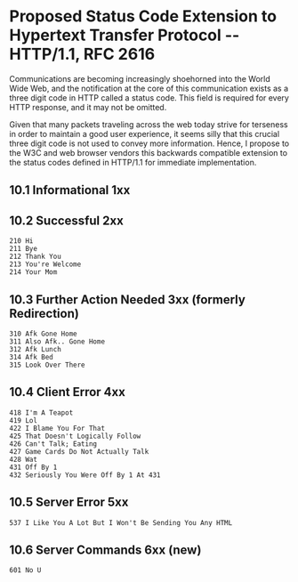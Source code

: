 Proposed Status Code Extension to Hypertext Transfer Protocol -- HTTP/1.1, RFC 2616
=======================================================================

Communications are becoming increasingly shoehorned into the World Wide Web, and the notification at the core of this communication exists as a three digit code in HTTP called a status code.  This field is required for every HTTP response, and it may not be omitted.

Given that many packets traveling across the web today strive for terseness in order to maintain a good user experience, it seems silly that this crucial three digit code is not used to convey more information.  Hence, I propose to the W3C and web browser vendors this backwards compatible extension to the status codes defined in HTTP/1.1 for immediate implementation.

10.1 Informational 1xx
----------------------

10.2 Successful 2xx
-------------------

	210 Hi
	211 Bye
	212 Thank You
	213 You're Welcome
	214 Your Mom

10.3 Further Action Needed 3xx (formerly Redirection)
-----------------------------------------------------

	310 Afk Gone Home
	311 Also Afk.. Gone Home
	312 Afk Lunch
	314 Afk Bed
	315 Look Over There

10.4 Client Error 4xx
---------------------

	418 I'm A Teapot
	419 Lol
	422 I Blame You For That
	425 That Doesn't Logically Follow
	426 Can't Talk; Eating
	427 Game Cards Do Not Actually Talk
	428 Wat
	431 Off By 1
	432 Seriously You Were Off By 1 At 431

10.5 Server Error 5xx
---------------------

	537 I Like You A Lot But I Won't Be Sending You Any HTML

10.6 Server Commands 6xx (new)
------------------------

	601 No U